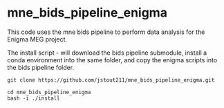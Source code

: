 # mne_bids_pipeline_enigma

This code uses the mne bids pipeline to perform data analysis for the Enigma MEG project.

The install script - will download the bids pipeline submodule, install a conda environment into the same folder, and copy the enigma scripts into the bids pipeline folder.
```
git clone https://github.com/jstout211/mne_bids_pipeline_enigma.git

cd mne_bids_pipeline_enigma
bash -i ./install  

```
